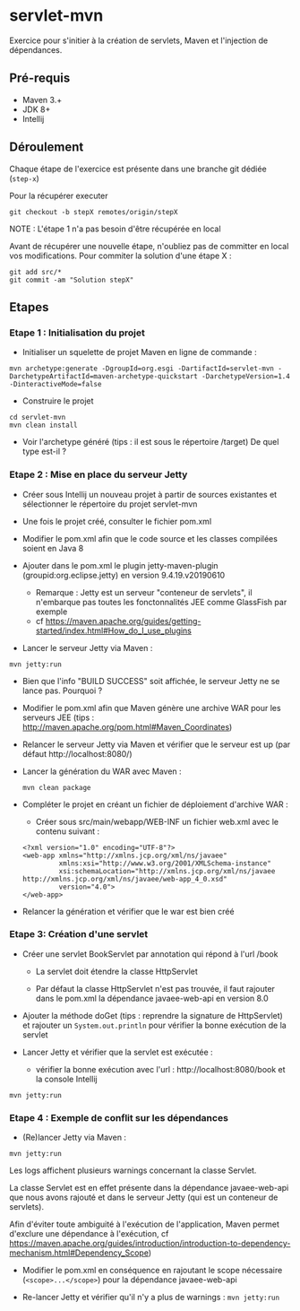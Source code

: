 # servlet-mvn

Exercice pour s'initier à la création de servlets, Maven et l'injection de dépendances.

## Pré-requis

- Maven 3.+
- JDK 8+
- Intellij


## Déroulement

Chaque étape de l'exercice est présente dans une branche git dédiée (`step-x`) 



Pour la récupérer  executer
```
git checkout -b stepX remotes/origin/stepX
``` 

NOTE : L'étape 1 n'a pas besoin d'être récupérée en local

Avant de récupérer une nouvelle étape, n'oubliez pas de committer en local vos modifications. Pour commiter la solution d'une étape X :

```
git add src/*
git commit -am "Solution stepX"
```


## Etapes

### Etape 1 : Initialisation du projet

- Initialiser un squelette de projet Maven en ligne de commande :

```
mvn archetype:generate -DgroupId=org.esgi -DartifactId=servlet-mvn -DarchetypeArtifactId=maven-archetype-quickstart -DarchetypeVersion=1.4 -DinteractiveMode=false
```

- Construire le projet 

```
cd servlet-mvn
mvn clean install
```

 - Voir l'archetype généré (tips : il est sous le répertoire /target)
De quel type est-il ?

### Etape 2 : Mise en place du serveur Jetty

* Créer sous Intellij un nouveau projet à partir de sources existantes et sélectionner le répertoire du projet servlet-mvn


*  Une fois le projet créé, consulter le fichier pom.xml
  
* Modifier le pom.xml afin que le code source et les classes compilées soient en Java 8
  
 *  Ajouter dans le pom.xml le plugin jetty-maven-plugin (groupid:org.eclipse.jetty) en version 9.4.19.v20190610
    * Remarque : Jetty est un serveur "conteneur de servlets", il n'embarque pas toutes les fonctonnalités JEE comme GlassFish par exemple
    * cf https://maven.apache.org/guides/getting-started/index.html#How_do_I_use_plugins  
*  Lancer le serveur Jetty via Maven :
  ```
  mvn jetty:run    
  ``` 

* Bien que l'info "BUILD SUCCESS" soit affichée, le serveur Jetty ne se lance pas. Pourquoi ?
    

* Modifier le pom.xml afin que Maven génère une archive WAR pour les serveurs JEE (tips : http://maven.apache.org/pom.html#Maven_Coordinates)

* Relancer le serveur Jetty via Maven et vérifier que le serveur est up (par défaut http://localhost:8080/)

* Lancer la génération du WAR avec Maven :
  ```
  mvn clean package
  ``` 


* Compléter le projet en créant un fichier de déploiement  d'archive WAR :
    * Créer sous src/main/webapp/WEB-INF un fichier web.xml avec le contenu suivant :
    ```
    <?xml version="1.0" encoding="UTF-8"?>
    <web-app xmlns="http://xmlns.jcp.org/xml/ns/javaee"
             xmlns:xsi="http://www.w3.org/2001/XMLSchema-instance"
             xsi:schemaLocation="http://xmlns.jcp.org/xml/ns/javaee http://xmlns.jcp.org/xml/ns/javaee/web-app_4_0.xsd"
             version="4.0">
    </web-app>
    ```
* Relancer la génération et vérifier que le war est bien créé    

### Etape 3: Création d'une servlet

* Créer une servlet BookServlet par annotation qui répond à l'url /book

    * La servlet doit étendre la classe HttpServlet

    * Par défaut la classe HttpServlet n'est pas trouvée, il faut rajouter dans le pom.xml la dépendance javaee-web-api en version 8.0

* Ajouter la méthode doGet (tips : reprendre la signature de HttpServlet) et rajouter un `System.out.println` pour vérifier la bonne exécution de la servlet

* Lancer Jetty et vérifier que la servlet est exécutée :
    * vérifier la bonne exécution avec l'url : http://localhost:8080/book et la console Intellij

```
mvn jetty:run
```


### Etape 4 : Exemple de conflit sur les dépendances

* (Re)lancer Jetty via Maven :
```
mvn jetty:run
```


Les logs affichent plusieurs warnings concernant la classe Servlet. 

 La classe Servlet est en effet présente dans la dépendance javaee-web-api  que nous avons rajouté et dans le serveur Jetty (qui est un conteneur de servlets). 

Afin d'éviter toute ambiguité à l'exécution de l'application, Maven permet d'exclure une dépendance à l'exécution, cf https://maven.apache.org/guides/introduction/introduction-to-dependency-mechanism.html#Dependency_Scope)

* Modifier le pom.xml en conséquence en rajoutant le scope nécessaire (`<scope>...</scope>`) pour la dépendance javaee-web-api

* Re-lancer Jetty et vérifier qu'il n'y a plus de warnings :
`mvn jetty:run`

